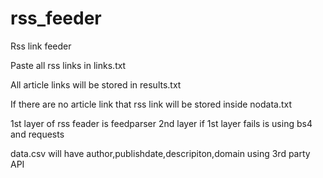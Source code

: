 # rss_feeder
Rss link feeder 


Paste all rss links in links.txt

All article links will be stored in results.txt


If there are no article link that rss link will be stored inside nodata.txt


1st layer of rss feader is feedparser
2nd layer if 1st layer fails is using bs4 and requests


data.csv will have author,publishdate,descripiton,domain using 3rd party API

